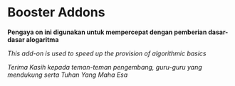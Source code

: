 # Booster Addons

**Pengaya on ini digunakan untuk mempercepat dengan pemberian dasar-dasar alogaritma**

*This add-on is used to speed up the provision of algorithmic basics*

*Terima Kasih kepada teman-teman pengembang, guru-guru yang mendukung serta Tuhan Yang Maha Esa*
